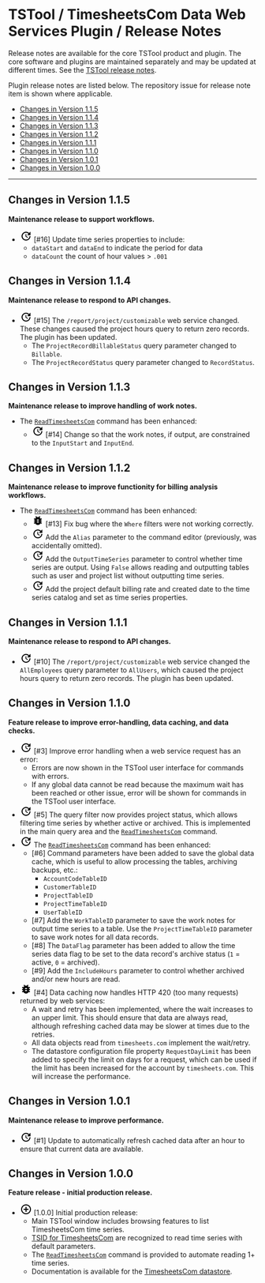 # TSTool / TimesheetsCom Data Web Services Plugin / Release Notes #

Release notes are available for the core TSTool product and plugin.
The core software and plugins are maintained separately and may be updated at different times.
See the [TSTool release notes](http://opencdss.state.co.us/tstool/latest/doc-user/appendix-release-notes/release-notes/).

Plugin release notes are listed below.
The repository issue for release note item is shown where applicable.

*   [Changes in Version 1.1.5](#changes-in-version-115)
*   [Changes in Version 1.1.4](#changes-in-version-114)
*   [Changes in Version 1.1.3](#changes-in-version-113)
*   [Changes in Version 1.1.2](#changes-in-version-112)
*   [Changes in Version 1.1.1](#changes-in-version-111)
*   [Changes in Version 1.1.0](#changes-in-version-110)
*   [Changes in Version 1.0.1](#changes-in-version-101)
*   [Changes in Version 1.0.0](#changes-in-version-100)

----------

## Changes in Version 1.1.5 ##

**Maintenance release to support workflows.**

*   ![change](change.png) [#16] Update time series properties to include:
    +   `dataStart` and `dataEnd` to indicate the period for data
    +   `dataCount` the count of hour values > `.001`

## Changes in Version 1.1.4 ##

**Maintenance release to respond to API changes.**

*   ![change](change.png) [#15] The `/report/project/customizable` web service changed.
    These changes caused the project hours query to return zero records.  The plugin has been updated.
    +   The `ProjectRecordBillableStatus` query parameter changed to `Billable`.
    +   The `ProjectRecordStatus` query parameter changed to `RecordStatus`.

## Changes in Version 1.1.3 ##

**Maintenance release to improve handling of work notes.**

*   The [`ReadTimesheetsCom`](../command-ref/ReadTimesheetsCom/ReadTimesheetsCom.md) command has been enhanced:
    +   ![change](change.png) [#14] Change so that the work notes, if output,
        are constrained to the `InputStart` and `InputEnd`.

## Changes in Version 1.1.2 ##

**Maintenance release to improve functionity for billing analysis workflows.**

*   The [`ReadTimesheetsCom`](../command-ref/ReadTimesheetsCom/ReadTimesheetsCom.md) command has been enhanced:
    +   ![bug](bug.png) [#13] Fix bug where the `Where` filters were not working correctly.
    +   ![change](change.png) Add the `Alias` parameter to the command editor (previously, was accidentally omitted).
    +   ![change](change.png) Add the `OutputTimeSeries` parameter to control whether time series are output.
        Using `False` allows reading and outputting tables such as user and project list without outputting time series.
    +   ![change](change.png) Add the project default billing rate and created date to the time series catalog and set as time series properties.

## Changes in Version 1.1.1 ##

**Maintenance release to respond to API changes.**

*   ![change](change.png) [#10] The `/report/project/customizable` web service changed
    the `AllEmployees` query parameter to `AllUsers`, which caused the project hours query to return zero records.
    The plugin has been updated.

## Changes in Version 1.1.0 ##

**Feature release to improve error-handling, data caching, and data checks.**

*   ![change](change.png) [#3] Improve error handling when a web service request has an error:
    +   Errors are now shown in the TSTool user interface for commands with errors.
    +   If any global data cannot be read because the maximum wait has been reached or other issue,
        error will be shown for commands in the TSTool user interface. 
*   ![change](change.png) [#5] The query filter now provides project status,
    which allows filtering time series by whether active or archived.
    This is implemented in the main query area and the
    [`ReadTimesheetsCom`](../command-ref/ReadTimesheetsCom/ReadTimesheetsCom.md) command.
*   ![change](change.png) The [`ReadTimesheetsCom`](../command-ref/ReadTimesheetsCom/ReadTimesheetsCom.md) command has been enhanced:
    +   [#6] Command parameters have been added to save the global data cache,
        which is useful to allow processing the tables, archiving backups, etc.:
        -   `AccountCodeTableID`
        -   `CustomerTableID`
        -   `ProjectTableID`
        -   `ProjectTimeTableID`
        -   `UserTableID`
    *   [#7] Add the `WorkTableID` parameter to save the work notes for output time series to a table.
        Use the `ProjectTimeTableID` parameter to save work notes for all data records.
    *   [#8] The `DataFlag` parameter has been added to allow the time series data flag to be set
        to the data record's archive status (`1` = active, `0` = archived).
    *   [#9] Add the `IncludeHours` parameter to control whether archived and/or new hours are read.
*   ![bug](bug.png) [#4] Data caching now handles HTTP 420 (too many requests) returned by web services:
    +   A wait and retry has been implemented, where the wait increases to an upper limit.
        This should ensure that data are always read, although refreshing cached data may be slower at times due to the retries.
    +   All data objects read from `timesheets.com` implement the wait/retry.
    +   The datastore configuration file property `RequestDayLimit` has been added to specify the limit on days for a request,
        which can be used if the limit has been increased for the account by `timesheets.com`.
        This will increase the performance.

## Changes in Version 1.0.1 ##

**Maintenance release to improve performance.**

*   ![change](change.png) [#1] Update to automatically refresh cached data after an hour
    to ensure that current data are available.

## Changes in Version 1.0.0 ##

**Feature release - initial production release.**

*   ![new](new.png) [1.0.0] Initial production release:
    +   Main TSTool window includes browsing features to list TimesheetsCom time series.
    +   [TSID for TimesheetsCom](../command-ref/TSID/TSID.md) are recognized to read time series with default parameters.
    +   The [`ReadTimesheetsCom`](../command-ref/ReadTimesheetsCom/ReadTimesheetsCom.md) command is provided to automate
        reading 1+ time series.
    +   Documentation is available for the [TimesheetsCom datastore](../datastore-ref/TimesheetsCom/TimesheetsCom.md).
